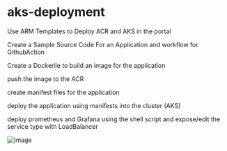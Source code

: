 # aks-deployment

Use ARM Templates to Deploy ACR and AKS in the portal

Create a Sample Source Code For an Application and workflow for GithubAction

Create a Dockerile to build an image for the application

push the image to the ACR

create manifest files for the application

deploy the application using manifests into the cluster (AKS)

deploy prometheus and Grafana using the shell script and expose/edit the service type with LoadBalancer


![image](https://github.com/ramukkohsa/aks-deployment/assets/91192168/b5b5bd35-e083-4b89-9217-0dd0e016b776)
